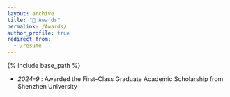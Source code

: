 ```yaml
---
layout: archive
title: "🏅 Awards"
permalink: /Awards/
author_profile: true
redirect_from:
  - /resume
---
```


{% include base_path %}


<ul>
    <li><em>2024-9</em> : Awarded the First-Class Graduate Academic Scholarship from Shenzhen University</li>
</ul>


